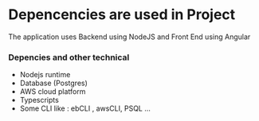 # Depencencies are used in Project
The application uses Backend using NodeJS and Front End using Angular

### Depencies and other technical
- Nodejs runtime
- Database (Postgres)
- AWS cloud platform
- Typescripts
- Some CLI like : ebCLI , awsCLI, PSQL ...
